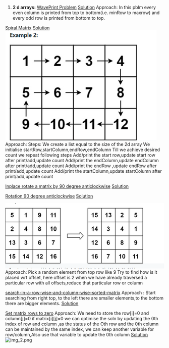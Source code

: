 1. **2 d arrays:**
[WavePrint Problem](https://www.codingninjas.com/codestudio/problems/print-like-a-wave_893268?utm_source=youtube&utm_medium=affiliate&utm_campaign=love_babbar_6)
[Solution](https://github.com/TiyashaP/DSA/blob/main/twodarray/WavePrint.java)
Approach: In this pblm every even column is printed from top to bottom(i.e. minRow to maxrow)
and every odd row is printed from bottom to top.

[Spiral Matrix](https://leetcode.com/problems/spiral-matrix/)
[Solution](https://github.com/TiyashaP/DSA/blob/main/twodarray/SpiralMatrix.java)
![img.png](img.png)
Approach: Steps:
We create a list equal to the size of the 2d array
We initialise startRow,startColumn,endRow,endColumn
Till we achieve desired count we repeat following steps
Add/print the start row,update start row after print/add,update count
Add/print the endColumn,update endColumn after print/add,update count
Add/print the endRow ,update endRow after print/add,update count
Add/print the startColumn,update startColumn after print/add,update count


[Inplace rotate a matrix by 90 degree anticlockwise](https://www.codingninjas.com/codestudio/problems/inplace-rotate-matrix-90-degree_839734?leftPanelTab=0)
[Solution](https://github.com/TiyashaP/DSA/blob/main/twodarray/RotateAMatrixAntiClockWise.java)

[Rotation 90 degree anticlockwise](https://leetcode.com/problems/rotate-image/)
[Solution](https://github.com/TiyashaP/DSA/blob/main/twodarray/RotateAMatrix.java)

![img_1.png](img_1.png)
Approach:
Pick a random element from top row like 9
Try to find how is it placed wrt offset, here offset is 2
when we have already traversed a particular row with all offsets,reduce that particular
row or column

[search-in-a-row-wise-and-column-wise-sorted-matrix](https://www.codingninjas.com/codestudio/problems/search-in-a-row-wise-and-column-wise-sorted-matrix_839811)
Approach : Start searching from right top,
to the left there are smaller elements,to the bottom there are bigger elements.
[Solution](https://github.com/TiyashaP/DSA/blob/main/twodarray/SearchInARowAndColumnWiseSorted.java)


[Set matrix rows to zero](https://leetcode.com/problems/set-matrix-zeroes/)
Approach: We need to store the row[i]=0 and column[j]=0 if matrix[i][j]=0
we can optimise the soln by updating the 0th index of row and column ,as the status of the 
Oth row and the 0th column can be maintained by the same index, we can keep another variable for row/column,Also 
use that variable to update the 0th column
[Solution ](https://github.com/TiyashaP/DSA/blob/main/twodarray/SetZeroesInMatrix.java)
![img_2.png](img_2.png)